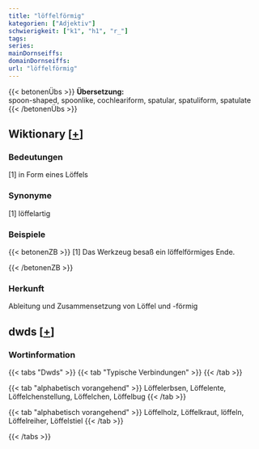 ```yaml
---
title: "löffelförmig"
kategorien: ["Adjektiv"]
schwierigkeit: ["k1", "h1", "r_"]
tags:
series:
mainDornseiffs:
domainDornseiffs:
url: "löffelförmig"
---
```


{{< betonenÜbs >}}
**Übersetzung:**  
spoon-shaped, spoonlike, cochleariform, spatular, spatuliform, spatulate  
{{< /betonenÜbs >}}

## Wiktionary [[+](https://de.wiktionary.org/wiki/löffelförmig)]

### Bedeutungen
[1] in Form eines Löffels  

### Synonyme
[1] löffelartig  

### Beispiele
{{< betonenZB >}}
[1] Das Werkzeug besaß ein löffelförmiges Ende.  

{{< /betonenZB >}}
### Herkunft
Ableitung und Zusammensetzung von Löffel und -förmig  



## dwds [[+](https://www.dwds.de/wb/löffelförmig)]

### Wortinformation
{{< tabs "Dwds" >}}
{{< tab "Typische Verbindungen" >}}
{{< /tab >}}

{{< tab "alphabetisch vorangehend" >}}
Löffelerbsen, Löffelente, Löffelchenstellung, Löffelchen, Löffelbug
{{< /tab >}}

{{< tab "alphabetisch vorangehend" >}}
Löffelholz, Löffelkraut, löffeln, Löffelreiher, Löffelstiel
{{< /tab >}}

{{< /tabs >}}

